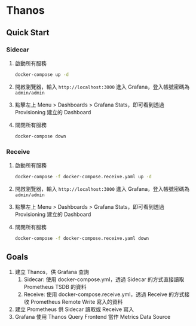 # Thanos

## Quick Start

### Sidecar

1. 啟動所有服務

    ```bash
    docker-compose up -d
    ```

2. 開啟瀏覽器，輸入 `http://localhost:3000` 進入 Grafana，登入帳號密碼為 `admin/admin`
3. 點擊左上 Menu > Dashboards > Grafana Stats，即可看到透過 Provisioning 建立的 Dashboard
4. 關閉所有服務

    ```bash
    docker-compose down
    ```

### Receive

1. 啟動所有服務

    ```bash
    docker-compose -f docker-compose.receive.yaml up -d
    ```

2. 開啟瀏覽器，輸入 `http://localhost:3000` 進入 Grafana，登入帳號密碼為 `admin/admin`
3. 點擊左上 Menu > Dashboards > Grafana Stats，即可看到透過 Provisioning 建立的 Dashboard
4. 關閉所有服務

    ```bash
    docker-compose -f docker-compose.receive.yaml down
    ```

## Goals

1. 建立 Thanos，供 Grafana 查詢
   1. Sidecar: 使用 docker-compose.yml，透過 Sidecar 的方式直接讀取 Prometheus TSDB 的資料
   2. Receive: 使用 docker-compose.receive.yml，透過 Receive 的方式接收 Prometheus Remote Write 寫入的資料
2. 建立 Prometheus 供 Sidecar 讀取或 Receive 寫入
3. Grafana 使用 Thanos Query Frontend 當作 Metrics Data Source

